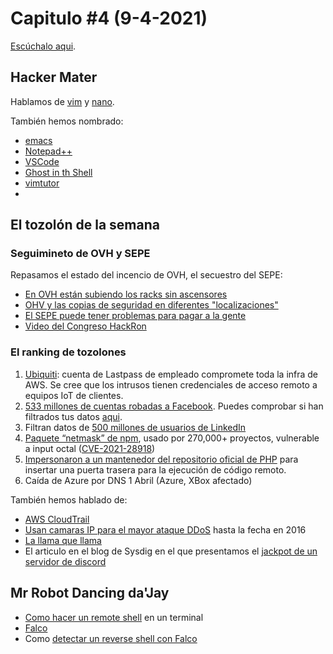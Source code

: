 # Capitulo #4 (9-4-2021)
[Escúchalo aqui](https://www.youtube.com/channel/UCvsEafNhlOEd5OZJFbVg0-g). 

## Hacker Mater
Hablamos de [vim](https://www.vim.org/) y [nano](https://www.nano-editor.org/). 

También hemos nombrado: 
* [emacs](https://www.gnu.org/software/emacs/)
* [Notepad++](https://notepad-plus-plus.org/)
* [VSCode](https://code.visualstudio.com/)
* [Ghost in th Shell](https://code.visualstudio.com/)
* [vimtutor](https://github.com/vim/vim/blob/master/runtime/tutor/tutor.es)
* 

## El tozolón de la semana
### Seguimineto de OVH y SEPE

Repasamos el estado del incencio de OVH, el secuestro del SEPE:
* [En OVH están subiendo los racks sin ascensores](https://www.datacenterdynamics.com/en/news/ovh-fire-restart-continues-ovhcloud-has-no-lift-sbg3/)
* [OHV y las copias de seguridad en diferentes "localizaciones"](https://twitter.com/kike_DNOiSE/status/1379729693952380929?s=19)
* [El SEPE puede tener problemas para pagar a la gente](https://www.datacenterdynamics.com/en/news/ovh-fire-restart-continues-ovhcloud-has-no-lift-sbg3/)
* [Video del Congreso HackRon](https://www.youtube.com/watch?v=3BRwunhJ7IU)

### El ranking de tozolones
1. [Ubiquiti](https://krebsonsecurity.com/2021/03/whistleblower-ubiquiti-breach-catastrophic/): cuenta de Lastpass de empleado compromete toda la infra de AWS. Se cree que los intrusos tienen credenciales de acceso remoto a equipos IoT de clientes.
2. [533 millones de cuentas robadas a Facebook](https://www.businessinsider.com/stolen-data-of-533-million-facebook-users-leaked-online-2021-4?amp=&__twitter_impression=true&s=09). Puedes comprobar si han filtrados tus datos [aqui](https://haveibeenzucked.com/).
3. Filtran datos de [500 millones de usuarios de LinkedIn](https://www.adslzone.net/noticias/seguridad/500-millones-cuentas-linkedin-filtracion-2021/)
4. [Paquete “netmask” de npm](https://sick.codes/universal-netmask-npm-package-used-by-270000-projects-vulnerable-to-octal-input-data-server-side-request-forgery-remote-file-inclusion-local-file-inclusion-and-more-cve-2021-28918/), usado por 270,000+ proyectos, vulnerable a input octal ([CVE-2021-28918](https://cve.mitre.org/cgi-bin/cvename.cgi?name=CVE-2021-28918))
5. [Impersonaron a un mantenedor del repositorio oficial de PHP](https://www.bleepingcomputer.com/news/security/phps-git-server-hacked-to-add-backdoors-to-php-source-code/amp/?__twitter_impression=true&s=09) para insertar una puerta trasera para la ejecución de código remoto. 
6. Caída de Azure por DNS 1 Abril (Azure, XBox afectado)

También hemos hablado de: 
* [AWS CloudTrail](https://aws.amazon.com/cloudtrail/)
* [Usan camaras IP para el mayor ataque DDoS](https://krebsonsecurity.com/2016/10/hacked-cameras-dvrs-powered-todays-massive-internet-outage/) hasta la fecha en 2016
* [La llama que llama](https://www.youtube.com/watch?v=Zbk2SBgPToc)
* El articulo en el blog de Sysdig en el que presentamos el [jackpot de un servidor de discord](https://sysdig.com/blog/rinbot-discord-bot-crypto-miner/)


## Mr Robot Dancing da'Jay
* [Como hacer un remote shell](https://ironhackers.es/herramientas/reverse-shell-cheat-sheet/) en un terminal
* [Falco](https://falco.org/)
* Como [detectar un reverse shell con Falco](https://sysdig.com/blog/reverse-shell-falco-sysdig-secure/)